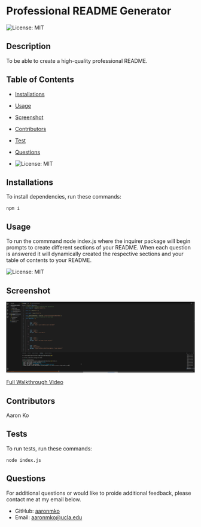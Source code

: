 # Professional README Generator
  ![License: MIT](https://img.shields.io/badge/License-MIT-yellow.svg)

## Description 

  To be able to create a high-quality professional README.

  ## Table of Contents 

  * [Installations](#installations)

  * [Usage](#usage)

  * [Screenshot](#screenshot)

  * [Contributors](#contributors)

  * [Test](#tests)

  * [Questions](#questions)

  * ![License: MIT](https://img.shields.io/badge/License-MIT-yellow.svg)
  
  ## Installations

  To install dependencies, run these commands:

  ```
  npm i
  ```

  ## Usage
  
To run the commmand node index.js where the inquirer package will begin prompts to create different sections of your README. When each question is answered it will dynamically created the respective sections and your table of contents to your README.

![License: MIT](https://img.shields.io/badge/License-MIT-yellow.svg)

## Screenshot

![Alt text](/Develop/assets/images/Screenshot%20image%20of%20deployed%20application.png)

[Full Walkthrough  Video](https://drive.google.com/file/d/10u79zZYTjwRZMG7fc8DNqKYBB22Wszm-/view)

## Contributors

  Aaron Ko

  ## Tests

  To run tests, run these commands:

  ```
  node index.js
  ```

  ## Questions

  For additional questions or would like to proide additional feedback, please contact me at my email below.

  - GitHub: [aaronmko](https://github.com/aaronmko/)
  - Email:  aaronmko@ucla.edu
  